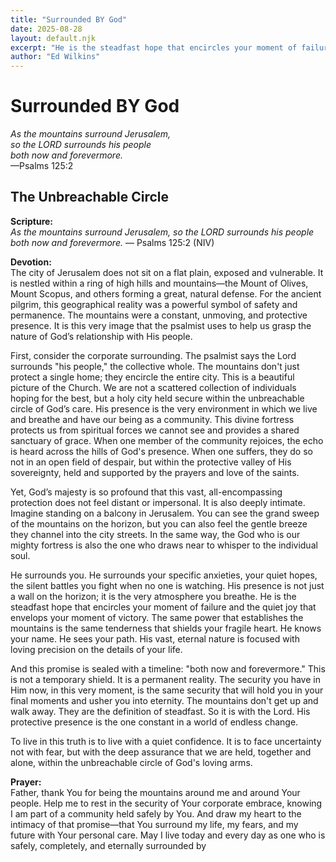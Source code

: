 ```yaml
---
title: "Surrounded BY God"
date: 2025-08-28
layout: default.njk
excerpt: "He is the steadfast hope that encircles your moment of failure and the quiet joy that envelops your moment of victory."
author: "Ed Wilkins"
---
```


# Surrounded BY God

_As the mountains surround Jerusalem,  
so the LORD surrounds his people  
both now and forevermore._  
—Psalms 125:2

## The Unbreachable Circle

**Scripture:**  
_As the mountains surround Jerusalem, so the LORD surrounds his people both now and forevermore._ — Psalms 125:2 (NIV)

**Devotion:**  
The city of Jerusalem does not sit on a flat plain, exposed and vulnerable. It is nestled within a ring of high hills and mountains—the Mount of Olives, Mount Scopus, and others forming a great, natural defense. For the ancient pilgrim, this geographical reality was a powerful symbol of safety and permanence. The mountains were a constant, unmoving, and protective presence. It is this very image that the psalmist uses to help us grasp the nature of God’s relationship with His people.

First, consider the corporate surrounding. The psalmist says the Lord surrounds "his people," the collective whole. The mountains don't just protect a single home; they encircle the entire city. This is a beautiful picture of the Church. We are not a scattered collection of individuals hoping for the best, but a holy city held secure within the unbreachable circle of God’s care. His presence is the very environment in which we live and breathe and have our being as a community. This divine fortress protects us from spiritual forces we cannot see and provides a shared sanctuary of grace. When one member of the community rejoices, the echo is heard across the hills of God's presence. When one suffers, they do so not in an open field of despair, but within the protective valley of His sovereignty, held and supported by the prayers and love of the saints.

Yet, God’s majesty is so profound that this vast, all-encompassing protection does not feel distant or impersonal. It is also deeply intimate. Imagine standing on a balcony in Jerusalem. You can see the grand sweep of the mountains on the horizon, but you can also feel the gentle breeze they channel into the city streets. In the same way, the God who is our mighty fortress is also the one who draws near to whisper to the individual soul.

He surrounds you. He surrounds your specific anxieties, your quiet hopes, the silent battles you fight when no one is watching. His presence is not just a wall on the horizon; it is the very atmosphere you breathe. He is the steadfast hope that encircles your moment of failure and the quiet joy that envelops your moment of victory. The same power that establishes the mountains is the same tenderness that shields your fragile heart. He knows your name. He sees your path. His vast, eternal nature is focused with loving precision on the details of your life.

And this promise is sealed with a timeline: "both now and forevermore." This is not a temporary shield. It is a permanent reality. The security you have in Him now, in this very moment, is the same security that will hold you in your final moments and usher you into eternity. The mountains don't get up and walk away. They are the definition of steadfast. So it is with the Lord. His protective presence is the one constant in a world of endless change.

To live in this truth is to live with a quiet confidence. It is to face uncertainty not with fear, but with the deep assurance that we are held, together and alone, within the unbreachable circle of God's loving arms.

**Prayer:**  
Father, thank You for being the mountains around me and around Your people. Help me to rest in the security of Your corporate embrace, knowing I am part of a community held safely by You. And draw my heart to the intimacy of that promise—that You surround my life, my fears, and my future with Your personal care. May I live today and every day as one who is safely, completely, and eternally surrounded by
